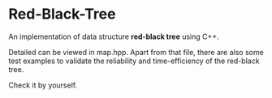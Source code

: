 # Red-Black-Tree

An implementation of data structure **red-black tree** using C++.

Detailed can be viewed in map.hpp. Apart from that file, there are also some test examples to validate the reliability and time-efficiency of the red-black tree.

Check it by yourself.
